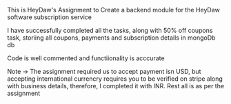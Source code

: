 This is HeyDaw's Assignment to Create a backend module for the HeyDaw software subscription service

I have successfully completed all the tasks, along with 50% off coupons task, storiing all coupons, payments and subscription details in mongoDb db

Code is well commented and functiionality is acccurate

Note -> The assignment required us to accept payment isn USD, but accepting international currencry requires you to be verified on stripe along with business details, therefore, I completed it with INR. Rest all is as per the assignment